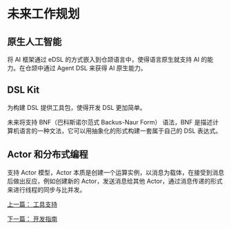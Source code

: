 # 未来工作规划

## 原生人工智能

将 AI 框架通过 eDSL 的方式嵌入到仓颉语言中，使得语言原生就支持 AI 的能力。在仓颉中通过 Agent DSL 来获得 AI 原生能力。

## DSL Kit

为构建 DSL 提供工具包，使得开发 DSL 更加简单。

未来将支持 BNF（巴科斯诺尔范式 Backus-Naur Form） 语法，BNF 是描述计算机语言的一种文法，它可以用抽象化的形式构建一套属于自己的 DSL 表达式。

## Actor 和分布式编程

支持 Actor 模型，Actor 本质是创建一个运算实例，以消息为载体，在接受到消息后做出反应，例如创建新的 Actor，发送消息给其他 Actor，通过消息传递的形式来进行线程的同步与比并发。

[上一篇： 工具支持](./8-util-support.md)

[下一篇： 开发指南](../dev-guide/basic.md)
